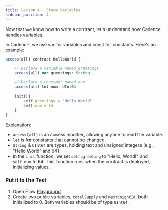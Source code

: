 ```yaml
---
title: Lesson 4 - State Variables
sidebar_position: 4
---
```


Now that we know how to write a contract, let's understand how Cadence handles variables.

In Cadence, we use var for variables and const for constants. Here's an example:

```jsx
access(all) contract HelloWorld {

	// Declare a variable named greetings
	access(all) var greetings: String

	// Declare a constant named num
	access(all) let num: UInt64

	init(){
		self.greetings = "Hello World"
		self.num = 64
	}
}
```

Explanation:

- `access(all)` is an access modifier, allowing anyone to read the variable.
- `let` is for constants that cannot be changed.
- `String` & `UInt64` are types, holding text and unsigned integers (e.g., "Hello World" and 64).
- In the `init` function, we set `self.greeting` to "Hello, World!" and `self.num` to 64. This function runs when the contract is deployed, initializing values.

### Put it to the Test

1. Open Flow [Playground](https://play.flow.com/)
2. Create two public variables, `totalSupply` and `nextKnightId`, both initialized to 0. Both variables should be of type `UInt64`.

